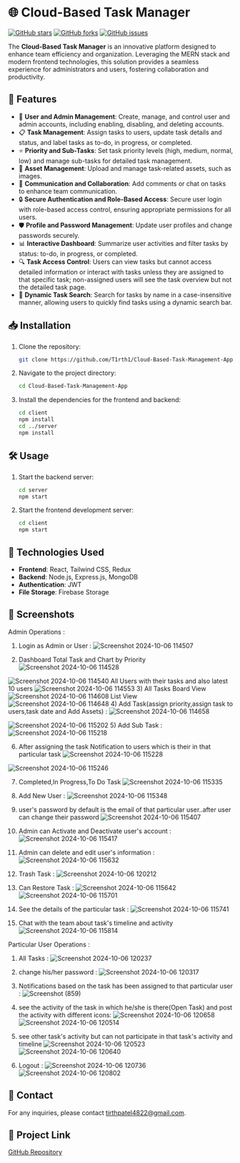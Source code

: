 # 🌐 Cloud-Based Task Manager

[![GitHub stars](https://img.shields.io/github/stars/T1rth1/Cloud-Based-Task-Management-App)](https://github.com/T1rth1/Cloud-Based-Task-Management-App/stargazers)
[![GitHub forks](https://img.shields.io/github/forks/T1rth1/Cloud-Based-Task-Management-App)](https://github.com/T1rth1/Cloud-Based-Task-Management-App/network)
[![GitHub issues](https://img.shields.io/github/issues/T1rth1/Cloud-Based-Task-Management-App)](https://github.com/T1rth1/Cloud-Based-Task-Management-App/issues)

The **Cloud-Based Task Manager** is an innovative platform designed to enhance team efficiency and organization. Leveraging the MERN stack and modern frontend technologies, this solution provides a seamless experience for administrators and users, fostering collaboration and productivity.

## 🚀 Features

- 👤 **User and Admin Management**: Create, manage, and control user and admin accounts, including enabling, disabling, and deleting accounts.
- 📋 **Task Management**: Assign tasks to users, update task details and status, and label tasks as to-do, in progress, or completed.
- ⭐ **Priority and Sub-Tasks**: Set task priority levels (high, medium, normal, low) and manage sub-tasks for detailed task management.
- 📂 **Asset Management**: Upload and manage task-related assets, such as images.
- 💬 **Communication and Collaboration**: Add comments or chat on tasks to enhance team communication.
- 🔒 **Secure Authentication and Role-Based Access**: Secure user login with role-based access control, ensuring appropriate permissions for all users.
- 🛡️ **Profile and Password Management**: Update user profiles and change passwords securely.
- 📊 **Interactive Dashboard**: Summarize user activities and filter tasks by status: to-do, in progress, or completed.
- 🔍 **Task Access Control**: Users can view tasks but cannot access detailed information or interact with tasks unless they are assigned to that specific task; non-assigned users will see the task overview but not the detailed task page.
- 🔎 **Dynamic Task Search**: Search for tasks by name in a case-insensitive manner, allowing users to quickly find tasks using a dynamic search bar.

## 📥 Installation

1. Clone the repository:
    ```bash
    git clone https://github.com/T1rth1/Cloud-Based-Task-Management-App.git
    ```
2. Navigate to the project directory:
    ```bash
    cd Cloud-Based-Task-Management-App
    ```
3. Install the dependencies for the frontend and backend:
    ```bash
    cd client
    npm install
    cd ../server
    npm install
    ```

## 🛠️ Usage

1. Start the backend server:
    ```bash
    cd server
    npm start
    ```
2. Start the frontend development server:
    ```bash
    cd client
    npm start
    ```

## 🧰 Technologies Used

- **Frontend**: React, Tailwind CSS, Redux
- **Backend**: Node.js, Express.js, MongoDB
- **Authentication**: JWT
- **File Storage**: Firebase Storage

## 📸 Screenshots
Admin Operations : 
1) Login as Admin or User :
![Screenshot 2024-10-06 114507](https://github.com/user-attachments/assets/f596ad7d-7e6a-4662-9b1b-d505d1b355ef)

2) Dashboard
   Total Task and Chart by Priority
![Screenshot 2024-10-06 114528](https://github.com/user-attachments/assets/59e61106-e4b9-46ee-bac7-26d1f6d23718)

![Screenshot 2024-10-06 114540](https://github.com/user-attachments/assets/408144a6-70e0-403f-8793-5687aeec91d6)
    All Users with their tasks and also latest 10 users
![Screenshot 2024-10-06 114553](https://github.com/user-attachments/assets/b1271d29-5a38-4940-9e60-412a7245afe9)
3) All Tasks
   Board View
![Screenshot 2024-10-06 114608](https://github.com/user-attachments/assets/93ad3bc4-143d-43e2-97ac-a1551521f0a5)
    List View
![Screenshot 2024-10-06 114648](https://github.com/user-attachments/assets/7983d075-c852-4339-b4a7-9c836302b9cb)
4) Add Task(assign priority,assign task to users,task date and Add Assets) :
![Screenshot 2024-10-06 114658](https://github.com/user-attachments/assets/25dda485-df39-46f5-9f03-78cf966afa88)

![Screenshot 2024-10-06 115202](https://github.com/user-attachments/assets/6a128d1a-7405-4a41-ade8-3d66b2493893)
5) Add Sub Task : 
![Screenshot 2024-10-06 115218](https://github.com/user-attachments/assets/e08ff9c6-7906-4e43-8416-cfa351f848a7)

6) After assigning the task Notification to users which is their in that particular task
![Screenshot 2024-10-06 115228](https://github.com/user-attachments/assets/482a8d60-e982-4a77-9b74-d4e54aa38ced)

![Screenshot 2024-10-06 115246](https://github.com/user-attachments/assets/a21141f8-a2d9-47fa-95fd-a4cf33725880)

7) Completed,In Progress,To Do Task 
![Screenshot 2024-10-06 115335](https://github.com/user-attachments/assets/4876cc5d-d0bd-4aba-b2ab-dcf90176b0d4)

8) Add New User :
![Screenshot 2024-10-06 115348](https://github.com/user-attachments/assets/929be784-9ed8-485d-8a1f-b0812f5d9120)

9) user's password by default is the email of that particular user..after user can change their password
![Screenshot 2024-10-06 115407](https://github.com/user-attachments/assets/7f11ee30-8cfa-4c3f-b426-46b53ba5896a)
10) Admin can Activate and Deactivate user's account :
![Screenshot 2024-10-06 115417](https://github.com/user-attachments/assets/fe414803-37ce-45e6-8284-9fd180d418a0)
11) Admin can delete and edit user's information :
![Screenshot 2024-10-06 115632](https://github.com/user-attachments/assets/2e5f1e3e-b3da-4857-b4f6-d5966ac64706)
12) Trash Task :
![Screenshot 2024-10-06 120212](https://github.com/user-attachments/assets/c188c01c-ba1f-47c4-af06-bdb61790dcb2)
13) Can Restore Task : 
![Screenshot 2024-10-06 115642](https://github.com/user-attachments/assets/2a016bbe-b72d-4776-9fff-f77dc5cdcfb6)
![Screenshot 2024-10-06 115701](https://github.com/user-attachments/assets/cefd82a8-a6ce-47f4-adfe-86dad75002d0)

14) See the details of the particular task :
![Screenshot 2024-10-06 115741](https://github.com/user-attachments/assets/5e8166b4-38a9-48f1-975d-964dff4f70ab)
15) Chat with the team about task's timeline and activity
![Screenshot 2024-10-06 115814](https://github.com/user-attachments/assets/b9192811-0843-4c9a-a85f-e3213285dfa4)

Particular User Operations :
1) All Tasks :
![Screenshot 2024-10-06 120237](https://github.com/user-attachments/assets/cd71eebd-6283-493a-ba09-ba738c75c34b)
2) change his/her password :
![Screenshot 2024-10-06 120317](https://github.com/user-attachments/assets/bd419a67-79ff-4c1b-816f-882cd7d2f8e6)
3) Notifications based on the task has been assigned to that particular user :
![Screenshot (859)](https://github.com/user-attachments/assets/f7d2d90f-1af2-4169-b34d-58c6fc4083bd)


5) see the activity of the task in which he/she is there(Open Task) and  post the activity with different icons:
![Screenshot 2024-10-06 120658](https://github.com/user-attachments/assets/be2220e7-8e50-4823-82e4-07c597b21375)
![Screenshot 2024-10-06 120514](https://github.com/user-attachments/assets/e43842db-a8f6-4307-a5d9-b86a9a6fe682)

7) see other task's activity but can not participate in that task's activity and timeline
![Screenshot 2024-10-06 120523](https://github.com/user-attachments/assets/448924c2-728e-4106-a949-8851b88441aa)
![Screenshot 2024-10-06 120640](https://github.com/user-attachments/assets/1a70112f-1455-47e7-ac38-de7a9cbc74c8)

8) Logout :
![Screenshot 2024-10-06 120736](https://github.com/user-attachments/assets/aa05a471-c41f-43a7-8d86-6b488945a13d)
![Screenshot 2024-10-06 120802](https://github.com/user-attachments/assets/f1e68b0d-13e7-4601-bff4-1063075d7503)



## 📧 Contact

For any inquiries, please contact [tirthpatel4822@gmail.com](mailto:tirthpatel4822@gmail.com).

## 🔗 Project Link

[GitHub Repository](https://github.com/T1rth1/Cloud-Based-Task-Management-App)

